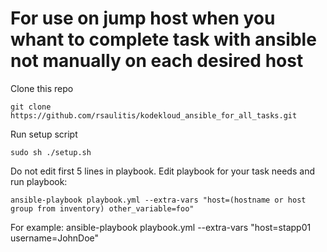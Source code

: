 # For use on jump host when you whant to complete task with ansible not manually on each desired host

Clone this repo

    git clone https://github.com/rsaulitis/kodekloud_ansible_for_all_tasks.git

Run setup script

    sudo sh ./setup.sh

Do not edit first 5 lines in playbook. Edit playbook for your task needs and run playbook:

    ansible-playbook playbook.yml --extra-vars "host=(hostname or host group from inventory) other_variable=foo"

For example:
    ansible-playbook playbook.yml --extra-vars "host=stapp01 username=JohnDoe"
